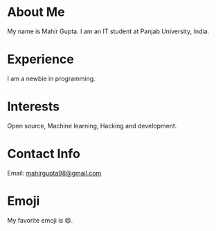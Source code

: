 # About Me
My name is Mahir Gupta. I am an IT student at Panjab University, India.
# Experience
I am a newbie in programming.
# Interests
Open source, Machine learning, Hacking and development.
# Contact Info
Email: [mahirgupta98@gmail.com](mailto:mahirgupta98@gmail.com)
# Emoji
My favorite emoji is :smile:.

